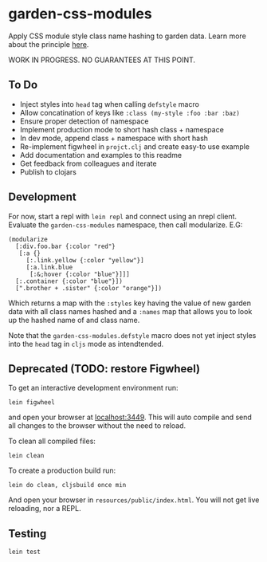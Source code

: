 # garden-css-modules
Apply CSS module style class name hashing to garden data. Learn more about the principle [here](https://glenmaddern.com/articles/css-modules).

WORK IN PROGRESS. NO GUARANTEES AT THIS POINT.

## To Do

* Inject styles into `head` tag when calling `defstyle` macro
* Allow concatination of keys like `:class (my-style :foo :bar :baz)`
* Ensure proper detection of namespace
* Implement production mode to short hash class + namespace
* In dev mode, append class + namespace with short hash
* Re-implement figwheel in `projct.clj` and create easy-to use example
* Add documentation and examples to this readme
* Get feedback from colleagues and iterate
* Publish to clojars

## Development

For now, start a repl with `lein repl` and connect using an nrepl client. Evaluate the `garden-css-modules` namespace, then call modularize. E.G:

```
(modularize
  [:div.foo.bar {:color "red"}
   [:a {}
     [:.link.yellow {:color "yellow"}]
     [:a.link.blue
      [:&;hover {:color "blue"}]]]
  [:.container {:color "blue"}])
  [".brother + .sister" {:color "orange"}])
```

Which returns a map with the `:styles` key having the value of new garden data with all class names hashed and a `:names` map that allows you to look up the hashed name of and class name.

Note that the `garden-css-modules.defstyle` macro does not yet inject styles into the `head` tag in `cljs` mode as intendtended.

## Deprecated (TODO: restore Figwheel)

To get an interactive development environment run:

    lein figwheel

and open your browser at [localhost:3449](http://localhost:3449/).
This will auto compile and send all changes to the browser without the
need to reload.

To clean all compiled files:

    lein clean

To create a production build run:

    lein do clean, cljsbuild once min

And open your browser in `resources/public/index.html`. You will not
get live reloading, nor a REPL.

## Testing

`lein test`
